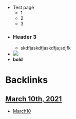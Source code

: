 - Test page
    - 1
    - 2
    - 3
- ### Header 3
    - skdfjaskdfjaskdfja;sdjfk
- ![](https://firebasestorage.googleapis.com/v0/b/firescript-577a2.appspot.com/o/imgs%2Fapp%2Fhelp%2FJRvkDe-ZKC.gif?alt=media&token=e25bf85f-65f5-47c2-a804-a721170f102d)
- **bold**

# Backlinks
## [March 10th, 2021](<March 10th, 2021.md>)
- [March10](<March10.md>)

